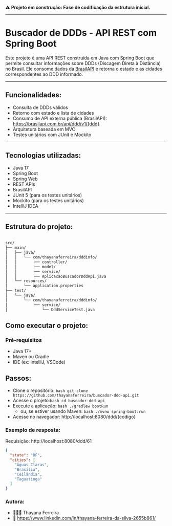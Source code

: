 ⚠️ __Projeto em construção: Fase de codificação da estrutura inicial.__

---


# Buscador de DDDs - API REST com Spring Boot

Este projeto é uma API REST construída em Java com Spring Boot que permite consultar informações sobre DDDs (Discagem Direta à Distância) no Brasil. Ele consome dados da [BrasilAPI](https://brasilapi.com.br) e retorna o estado e as cidades correspondentes ao DDD informado.

---

## Funcionalidades:

- Consulta de DDDs válidos
- Retorno com estado e lista de cidades
- Consumo de API externa pública (BrasilAPI): https://brasilapi.com.br/api/ddd/v1/{ddd}
- Arquitetura baseada em MVC
- Testes unitários com JUnit e Mockito

---

## Tecnologias utilizadas:

- Java 17
- Spring Boot
- Spring Web
- REST APIs
- BrasilAPI
- JUnit 5 (para os testes unitários)
- Mockito (para os testes unitários)
- IntelliJ IDEA 

---

## Estrutura do projeto:

```bash

src/
├── main/
│   ├── java/
│   │   └── com/thayanaferreira/dddinfo/
│   │       ├── controller/
│   │       ├── model/
│   │       ├── service/
│   │       └── AplicacaoBuscadorDddApi.java
│   └── resources/
│       └── application.properties
├── test/
│   └── java/
│       └── com/thayanaferreira/dddinfo/
│           └── service/
│               └── DddServiceTest.java
```

## Como executar o projeto:
### Pré-requisitos
  - Java 17+
  - Maven ou Gradle
  - IDE (ex: IntelliJ, VSCode)

## Passos:

  - Clone o repositório:
```bash git clone https://github.com/thayanaferreira/buscador-ddd-api.git ```  
  - Acesse o projeto:```bash cd buscador-ddd-api```  
  - Execute a aplicação: ```bash ./gradlew bootRun```
    - ou, se estiver usando Maven: ```bash ./mvnw spring-boot:run```
  - Acesse no navegador: http://localhost:8080/ddd/{codigo}  

### Exemplo de resposta:
Requisição: http://localhost:8080/ddd/61
```json
{
  "state": "DF",
  "cities": [
    "Águas Claras",
    "Brasília",
    "Ceilândia",
    "Taguatinga"
  ]
}
```

### Autora:
  - 👩🏻‍💻 Thayana Ferreira
  - 🔗 https://www.linkedin.com/in/thayana-ferreira-da-silva-2655b861/
